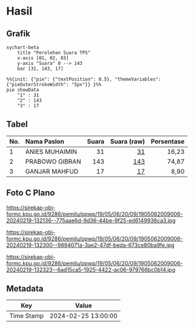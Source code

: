 # Hasil

## Grafik

```mermaid
xychart-beta
    title "Perolehan Suara TPS"
    x-axis [01, 02, 03]
    y-axis "Suara" 0 --> 143
    bar [31, 143, 17]
```

```mermaid
%%{init: {"pie": {"textPosition": 0.5}, "themeVariables": {"pieOuterStrokeWidth": "5px"}} }%%
pie showData
    "1" : 31
    "2" : 143
    "3" : 17
```

## Tabel

| No. | Nama Paslon    | Suara | Suara (raw) | Persentase |
|:--- |:-------------- | -----:| -----------:| ----------:|
| 1   | ANIES MUHAIMIN | 31    | [31][p-1]   | 16,23      |
| 2   | PRABOWO GIBRAN | 143   | [143][p-2]  | 74,87      |
| 3   | GANJAR MAHFUD  | 17    | [17][p-3]   | 8,90       |


[p-1]: https://github.com/gigit-pemilu/pemilu-2024-19-kepulauan-bangka-belitung/blob/main/pilpres/hitung-suara/sub/19-kepulauan-bangka-belitung/sub/05-bangka-barat/sub/06-parittiga/sub/2009-semulut/sub/006-tps/sub/paslon-1.txt
[p-2]: https://github.com/gigit-pemilu/pemilu-2024-19-kepulauan-bangka-belitung/blob/main/pilpres/hitung-suara/sub/19-kepulauan-bangka-belitung/sub/05-bangka-barat/sub/06-parittiga/sub/2009-semulut/sub/006-tps/sub/paslon-2.txt
[p-3]: https://github.com/gigit-pemilu/pemilu-2024-19-kepulauan-bangka-belitung/blob/main/pilpres/hitung-suara/sub/19-kepulauan-bangka-belitung/sub/05-bangka-barat/sub/06-parittiga/sub/2009-semulut/sub/006-tps/sub/paslon-3.txt

## Foto C Plano

https://sirekap-obj-formc.kpu.go.id/9286/pemilu/ppwp/19/05/06/20/09/1905062009006-20240219-132136--775aae6d-9d36-44be-9f25-ed6149936ca3.jpg

https://sirekap-obj-formc.kpu.go.id/9286/pemilu/ppwp/19/05/06/20/09/1905062009006-20240219-132300--9894071a-3ae2-47df-beda-673ce80ba9fe.jpg

https://sirekap-obj-formc.kpu.go.id/9286/pemilu/ppwp/19/05/06/20/09/1905062009006-20240219-132323--6ad15ca5-1925-4422-ac06-979766bc0b14.jpg


## Metadata

| Key        | Value               |
| ---------- | ------------------- |
| Time Stamp | 2024-02-25 13:00:00 |



